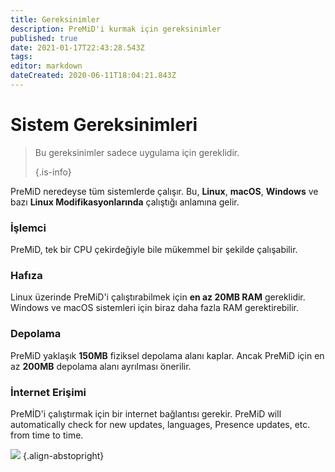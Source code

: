```yaml
---
title: Gereksinimler
description: PreMiD'i kurmak için gereksinimler
published: true
date: 2021-01-17T22:43:28.543Z
tags:
editor: markdown
dateCreated: 2020-06-11T18:04:21.843Z
---
```


# Sistem Gereksinimleri

> Bu gereksinimler sadece uygulama için gereklidir. 
> 
> {.is-info}

PreMiD neredeyse tüm sistemlerde çalışır. Bu, **Linux**, **macOS**, **Windows** ve bazı **Linux Modifikasyonlarında** çalıştığı anlamına gelir.

### İşlemci
PreMiD, tek bir CPU çekirdeğiyle bile mükemmel bir şekilde çalışabilir.

### Hafıza
Linux üzerinde PreMiD'i çalıştırabilmek için **en az 20MB RAM** gereklidir. Windows ve macOS sistemleri için biraz daha fazla RAM gerektirebilir.

### Depolama
PreMiD yaklaşık **150MB** fiziksel depolama alanı kaplar. Ancak PreMiD için en az **200MB** depolama alanı ayrılması önerilir.

### İnternet Erişimi
PreMİD'i çalıştırmak için bir internet bağlantısı gerekir. PreMiD will automatically check for new updates, languages, Presence updates, etc. from time to time.

![](https://a.icons8.com/ViUXyjOj/f4tFww/svg.svg) {.align-abstopright}
